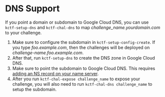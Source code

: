 # DNS Support
If you point a domain or subdomain to Google Cloud DNS, you can use `kctf-setup-dns` and `kctf-chal-dns` to map *challenge_name.yourdomain.com* to your challenge.

1. Make sure to configure the subdomain in `kctf-setup-config-create`. If you type *foo.example.com*, then the challenges will be deployed on *challenge-name.foo.example.com*.
1. After that, run `kctf-setup-dns` to create the DNS zone in Google Cloud DNS.
1. Make sure to point the subdomain to Google Cloud DNS. This requires [adding an NS record on your name server](https://cloud.google.com/dns/docs/update-name-servers).
1. After you run `kctf-chal-expose challenge_name` to expose your challenge, you will also need to run `kctf-chal-dns challenge_name` to setup the subdomain.
